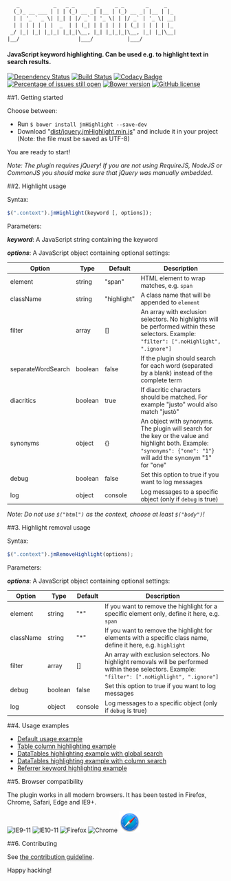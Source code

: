 ```
   _           _   _ _       _     _ _       _     _   
  (_)_ __ ___ | | | (_) __ _| |__ | (_) __ _| |__ | |_ 
  | | '_ ` _ \| |_| | |/ _` | '_ \| | |/ _` | '_ \| __|
  | | | | | | |  _  | | (_| | | | | | | (_| | | | | |_ 
 _/ |_| |_| |_|_| |_|_|\__, |_| |_|_|_|\__, |_| |_|\__|
|__/                   |___/           |___/           
```

#### JavaScript keyword highlighting. Can be used e.g. to highlight text in search results.

[![Dependency Status](https://www.versioneye.com/user/projects/55893384306662001e0000e8/badge.svg?style=flat)](https://www.versioneye.com/user/projects/55893384306662001e0000e8)
[![Build Status](https://travis-ci.org/julmot/jmHighlight.svg?branch=master)](https://travis-ci.org/julmot/jmHighlight)
[![Codacy Badge](https://api.codacy.com/project/badge/grade/27a3ed45370f41e89b02073b214c18a7)](https://www.codacy.com/app/julmot/jmHighlight)
[![Percentage of issues still open](http://isitmaintained.com/badge/open/julmot/jmHighlight.svg)](http://isitmaintained.com/project/julmot/jmHighlight "Percentage of issues still open")
[![Bower version](https://badge.fury.io/bo/jmHighlight.svg)](https://badge.fury.io/bo/jmHighlight)
[![GitHub license](https://img.shields.io/badge/license-MIT-blue.svg)](https://raw.githubusercontent.com/julmot/jmHighlight/master/LICENSE)

##1. Getting started

Choose between:
- Run `$ bower install jmHighlight --save-dev`
- Download "[dist/jquery.jmHighlight.min.js](https://github.com/julmot/jmHighlight/blob/master/dist/jquery.jmHighlight.min.js)" and include it in your project (Note: the file must be saved as UTF-8)

You are ready to start!

*Note: The plugin requires jQuery! If you are not using RequireJS, NodeJS or CommonJS you should make sure that jQuery was 
manually embedded.*

##2. Highlight usage

Syntax:
```javascript
$(".context").jmHighlight(keyword [, options]);
```

Parameters:

_**keyword**_: A JavaScript string containing the keyword

_**options**_: A JavaScript object containing optional settings:

| Option             | Type    | Default     | Description                                                                                                                                                         |
|--------------------|---------|-------------|---------------------------------------------------------------------------------------------------------------------------------------------------------------------|
| element            | string  | "span"      | HTML element to wrap matches, e.g. `span`                                                                                                                           |
| className          | string  | "highlight" | A class name that will be appended to `element`                                                                                                                     |
| filter             | array   | []          | An array with exclusion selectors. No highlights will be performed within these selectors. Example: `"filter": [".noHighlight", ".ignore"]`                         |
| separateWordSearch | boolean | false       | If the plugin should search for each word (separated by a blank) instead of the complete term                                                                       |
| diacritics         | boolean | true        | If diacritic characters should be matched. For example "justo" would also match "justò"                                                                             |
| synonyms           | object  | {}          | An object with synonyms. The plugin will search for the key or the value and highlight both. Example: `"synonyms": {"one": "1"}` will add the synonym "1" for "one" |
| debug              | boolean | false       | Set this option to true if you want to log messages                                                                                                                 |
| log                | object  | console     | Log messages to a specific object (only if  `debug` is true)                                                                                                        |

_Note: Do not use `$("html")` as the context, choose at least `$("body")`!_

##3. Highlight removal usage

Syntax:
```javascript
$(".context").jmRemoveHighlight(options);
```

Parameters:

_**options**_:
A JavaScript object containing optional settings:

| Option    | Type    | Default | Description                                                                                                                                         |
|-----------|---------|---------|-----------------------------------------------------------------------------------------------------------------------------------------------------|
| element   | string  | "*"     | If you want to remove the highlight for a specific element only, define it here, e.g. `span`                                                        |
| className | string  | "*"     | If you want to remove the highlight for elements with a specific class name, define it here, e.g. `highlight`                                       |
| filter    | array   | []      | An array with exclusion selectors. No highlight removals will be performed within these selectors. Example: `"filter": [".noHighlight", ".ignore"]` |
| debug     | boolean | false   | Set this option to true if you want to log messages                                                                                                 |
| log       | object  | console | Log messages to a specific object (only if  `debug` is true)                                                                                        |

##4. Usage examples
 - [Default usage example](https://jsfiddle.net/julmot/vpav6tL1/)
 - [Table column highlighting example](https://jsfiddle.net/julmot/1at87fnu/)
 - [DataTables highlighting example with global search](https://jsfiddle.net/julmot/buh9h2r8/)
 - [DataTables highlighting example with column search](https://jsfiddle.net/julmot/c2am6zfr/)
 - [Referrer keyword highlighting example](https://jsfiddle.net/julmot/bL6bb5oo/)

##5. Browser compatibility

The plugin works in all modern browsers.
It has been tested in Firefox, Chrome, Safari, Edge and IE9+.

![IE9-11](https://raw.githubusercontent.com/alrra/browser-logos/master/internet-explorer/internet-explorer_48x48.png)
![IE10-11](https://raw.githubusercontent.com/alrra/browser-logos/master/internet-explorer-tile/internet-explorer-tile_48x48.png)
![Firefox](https://raw.githubusercontent.com/alrra/browser-logos/master/firefox/firefox_48x48.png)
![Chrome](https://raw.githubusercontent.com/alrra/browser-logos/master/chrome/chrome_48x48.png)
![Safari](https://raw.githubusercontent.com/alrra/browser-logos/master/safari/safari_48x48.png)


##6. Contributing

See [the contribution guideline](https://github.com/julmot/jmHighlight/blob/master/CONTRIBUTING.md).

Happy hacking!
